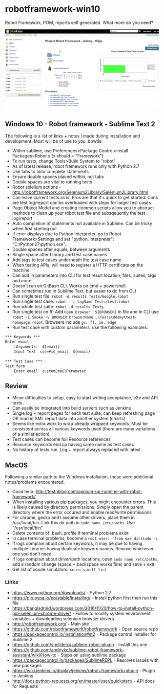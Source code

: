 # robotframework-win10
Robot Framework, POM, reports self generated. What more do you need? 

![Jenkins status](/JenkinsBuildReport.png?raw=true "Integration complete")

## Windows 10 - Robot framework - Sublime Text 2

The following is a list of links + notes I made during installation and development. Most will be of use to you :bowtie:

* Within sublime, use Preferences>Package Control>Install Packages>Robot x (x should = "Framework")
* To run tests, change Tools>Build System to "robot" 
* As of latest release, robot framework runs only with Python 2.7
* Use tabs to auto complete statements
* Ensure double spaces placed within, not tabs
* Double spaces are vital to running tests
* Robot selelium actions - http://robotframework.org/Selenium2Library/Selenium2Library.html
* Can leave current tests as is. Pros are that it's quick to get started. Cons are test log/report can be overloaded with steps for larger test cases
* Page Object Model and creating common scripts allow you to abstract methods to clean up your robot test file and subsqeuently the test log/report 
* Auto completion of statements not available in Sublime. Can be tricky when first starting out
* If error displays due to Python interpreter, go to Robot Framework>Settings and set "python_interpreter": "C:\\Python27\\python.exe",
* Double spaces after equals, between arguments
* Single space after Library and test case names 
* Add tags to test cases underneath the test case name
* When testing APIs, will need to register a HTTP certificate on the machine
* Can add in parameters into CLI for test result location, files, suites, tags and more
* Doesn't run on GitBash CLI. Works on cmd + powershell. 
* Can sometimes run in Sublime Text, but easier to do from CLI
* Run single test file: ```robot -d results Tests/Google.robot```
* Run single test case: ```robot --i tagName Tests/test.robot```
* Run whole test suite: ```robot -d results Tests```
* Run single test on ff: Add ```Open Browser  ${BROWSER}``` in file and in CLI use ```robot -i Smoke -v BROWSER:browserName .\Tests\Udemy\test-homepage.robot```. Browsers include ```gc, ff, ie, edge```
* Run test case with custom parameters, use the following examples:
```
*** Keywords ***
Enter email 
	[Arguments]  ${email}
	Input Text  css=#id_email  ${email}

*** Test Case ***
Test form
    Enter email  customEmailParameter
```

## Review
* Minor difficulties to setup, easy to start writing acceptance, e2e and API tests
* Can easily be integrated into build servers such as Jenkins 
* Single log + report pages for each test suite, can keep refreshing page OR read in XML report data into another system (charts)
* Seems like extra work to wrap already wrapped keywords. Must be consistent across all various keywords used (there are many variations of a similar action)
* Test cases can become full Resource references
* Resource keywords end up having same name as test cases
* No history of tests run. Log + report always replaced with latest

## MacOS

Following a similar path to the Windows installation, these were additional notes/problems encountered.

* Good help: http://testnblog.com/appium-up-running-with-robot-framework/
* When installing various pip packages, you might encounter errors. This is likely caused by directory permissions. Simply open the parent directory where the error occured and enable read/write permissions
* For chrome, gecko and I assume other drivers, place them in /usr/local/bin. Link this dir path in ```sudo nano /etc/paths```. Use "/usr/local/bin"
* Delete contents of .bash_profile if terminal problems exist 
* In case terminal problems, become a ```root user: (from exe dir)sudo -i```
* If logs complain about certain keywords, it may be due to having multiple libraries having duplicate keyword names. Remove whichever one you don't need
* If logs complain about driver/path locations, open ```sudo nano /etc/paths```, add a random change (space + backspace works fine) and save + exit
* Get list of xcode simulators: ```xcrun simctl list```

### Links 

* https://www.python.org/downloads/ - Python 2.7
* https://pip.pypa.io/en/stable/installing/ - Install python first then run this file
* https://bangladroid.wordpress.com/2016/11/20/how-to-install-python-pip-selenium-chrome-driver/ - Follow to modify system environment variables + downloading selenium browser drivers
* http://robotframework.org/ - Main site
* https://github.com/robotframework/robotframework - Open source repo
* https://packagecontrol.io/installation#st2 - Package control installer for Sublime 2
* https://github.com/shellderp/sublime-robot-plugin - Install this one
* https://github.com/andriyko/sublime-robot-framework-assistant/wiki/How-to - Steps on using sublime package
* https://packagecontrol.io/packages/SublimeREPL - Resolves issues with new packages
* https://wiki.jenkins.io/display/jenkins/robot+framework+plugin - Plugin to Jenkins
* http://docs.python-requests.org/en/master/user/quickstart/ - API docs for Requests

